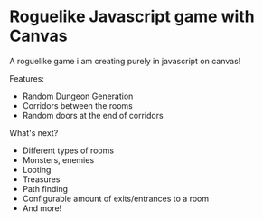 <h1>Roguelike Javascript game with Canvas</h1>

A roguelike game i am creating purely in javascript on canvas! 

Features:
- Random Dungeon Generation
- Corridors between the rooms
- Random doors at the end of corridors

What's next?

- Different types of rooms
- Monsters, enemies
- Looting
- Treasures
- Path finding
- Configurable amount of exits/entrances to a room
- And more!